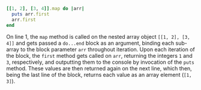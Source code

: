 ```ruby
[[1, 2], [3, 4]].map do |arr|
  puts arr.first
  arr.first
end
```
On line 1, the `map` method is called on the nested array object `[[1, 2], [3, 4]]` and gets passed a `do...end` block as an argument, binding each sub-array to the block parameter `arr` throughout iteration. Upon each iteration of the block, the `first` method gets called on `arr`, returning the integers `1` and `3`, respectively, and outputting them to the console by invocation of the `puts` method. These values are then returned again on the next line, which then, being the last line of the block, returns each value as an array element (`[1, 3]`).